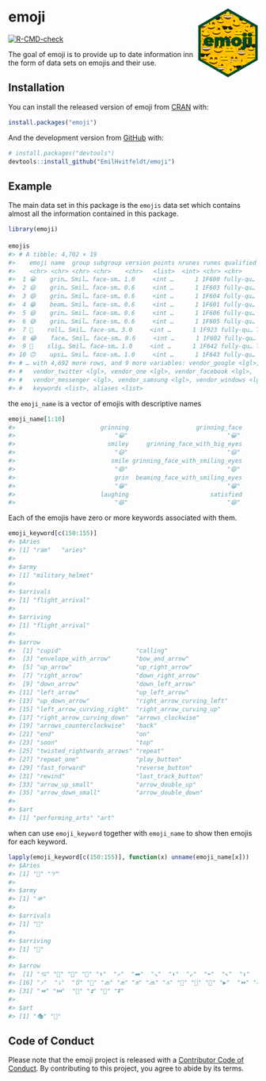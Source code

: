 
<!-- README.md is generated from README.Rmd. Please edit that file -->

# emoji <a href='https://emilhvitfeldt.github.io/emoji'><img src='man/figures/logo.png' align="right" height="139" /></a>

<!-- badges: start -->

[![R-CMD-check](https://github.com/EmilHvitfeldt/emoji/workflows/R-CMD-check/badge.svg)](https://github.com/EmilHvitfeldt/emoji/actions)
<!-- badges: end -->

The goal of emoji is to provide up to date information inn the form of
data sets on emojis and their use.

## Installation

You can install the released version of emoji from
[CRAN](https://CRAN.R-project.org) with:

``` r
install.packages("emoji")
```

And the development version from [GitHub](https://github.com/) with:

``` r
# install.packages("devtools")
devtools::install_github("EmilHvitfeldt/emoji")
```

## Example

The main data set in this package is the `emojis` data set which
contains almost all the information contained in this package.

``` r
library(emoji)

emojis
#> # A tibble: 4,702 × 19
#>    emoji name  group subgroup version points nrunes runes qualified vendor_apple
#>    <chr> <chr> <chr> <chr>    <chr>   <list>  <int> <chr> <chr>     <lgl>       
#>  1 😀    grin… Smil… face-sm… 1.0     <int …      1 1F600 fully-qu… TRUE        
#>  2 😃    grin… Smil… face-sm… 0.6     <int …      1 1F603 fully-qu… TRUE        
#>  3 😄    grin… Smil… face-sm… 0.6     <int …      1 1F604 fully-qu… TRUE        
#>  4 😁    beam… Smil… face-sm… 0.6     <int …      1 1F601 fully-qu… TRUE        
#>  5 😆    grin… Smil… face-sm… 0.6     <int …      1 1F606 fully-qu… TRUE        
#>  6 😅    grin… Smil… face-sm… 0.6     <int …      1 1F605 fully-qu… TRUE        
#>  7 🤣    roll… Smil… face-sm… 3.0     <int …      1 1F923 fully-qu… TRUE        
#>  8 😂    face… Smil… face-sm… 0.6     <int …      1 1F602 fully-qu… TRUE        
#>  9 🙂    slig… Smil… face-sm… 1.0     <int …      1 1F642 fully-qu… TRUE        
#> 10 🙃    upsi… Smil… face-sm… 1.0     <int …      1 1F643 fully-qu… TRUE        
#> # … with 4,692 more rows, and 9 more variables: vendor_google <lgl>,
#> #   vendor_twitter <lgl>, vendor_one <lgl>, vendor_facebook <lgl>,
#> #   vendor_messenger <lgl>, vendor_samsung <lgl>, vendor_windows <lgl>,
#> #   keywords <list>, aliases <list>
```

the `emoji_name` is a vector of emojis with descriptive names

``` r
emoji_name[1:10]
#>                        grinning                   grinning_face 
#>                            "😀"                            "😀" 
#>                          smiley     grinning_face_with_big_eyes 
#>                            "😃"                            "😃" 
#>                           smile grinning_face_with_smiling_eyes 
#>                            "😄"                            "😄" 
#>                            grin  beaming_face_with_smiling_eyes 
#>                            "😁"                            "😁" 
#>                        laughing                       satisfied 
#>                            "😆"                            "😆"
```

Each of the emojis have zero or more keywords associated with them.

``` r
emoji_keyword[c(150:155)]
#> $Aries
#> [1] "ram"   "aries"
#> 
#> $army
#> [1] "military_helmet"
#> 
#> $arrivals
#> [1] "flight_arrival"
#> 
#> $arriving
#> [1] "flight_arrival"
#> 
#> $arrow
#>  [1] "cupid"                     "calling"                  
#>  [3] "envelope_with_arrow"       "bow_and_arrow"            
#>  [5] "up_arrow"                  "up_right_arrow"           
#>  [7] "right_arrow"               "down_right_arrow"         
#>  [9] "down_arrow"                "down_left_arrow"          
#> [11] "left_arrow"                "up_left_arrow"            
#> [13] "up_down_arrow"             "right_arrow_curving_left" 
#> [15] "left_arrow_curving_right"  "right_arrow_curving_up"   
#> [17] "right_arrow_curving_down"  "arrows_clockwise"         
#> [19] "arrows_counterclockwise"   "back"                     
#> [21] "end"                       "on"                       
#> [23] "soon"                      "top"                      
#> [25] "twisted_rightwards_arrows" "repeat"                   
#> [27] "repeat_one"                "play_button"              
#> [29] "fast_forward"              "reverse_button"           
#> [31] "rewind"                    "last_track_button"        
#> [33] "arrow_up_small"            "arrow_double_up"          
#> [35] "arrow_down_small"          "arrow_double_down"        
#> 
#> $art
#> [1] "performing_arts" "art"
```

when can use `emoji_keyword` together with `emoji_name` to show then
emojis for each keyword.

``` r
lapply(emoji_keyword[c(150:155)], function(x) unname(emoji_name[x]))
#> $Aries
#> [1] "🐏" "♈"
#> 
#> $army
#> [1] "🪖"
#> 
#> $arrivals
#> [1] "🛬"
#> 
#> $arriving
#> [1] "🛬"
#> 
#> $arrow
#>  [1] "💘" "📲" "📩" "🏹" "⬆️"  "↗️"  "➡️"  "↘️"  "⬇️"  "↙️"  "⬅️"  "↖️"  "↕️"  "↩️"  "↪️" 
#> [16] "⤴️"  "⤵️"  "🔃" "🔄" "🔙" "🔚" "🔛" "🔜" "🔝" "🔀" "🔁" "🔂" "▶️"  "⏩" "◀️" 
#> [31] "⏪" "⏮️"  "🔼" "⏫" "🔽" "⏬"
#> 
#> $art
#> [1] "🎭" "🎨"
```

## Code of Conduct

Please note that the emoji project is released with a [Contributor Code
of
Conduct](https://contributor-covenant.org/version/2/0/CODE_OF_CONDUCT.html).
By contributing to this project, you agree to abide by its terms.
